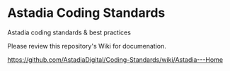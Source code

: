 Astadia Coding Standards
================

Astadia coding standards &amp; best practices

Please review this repository's Wiki for documenation.

https://github.com/AstadiaDigital/Coding-Standards/wiki/Astadia---Home
